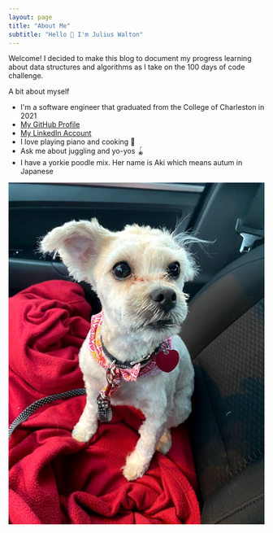```yaml
---
layout: page
title: "About Me"
subtitle: "Hello 👋 I'm Julius Walton"
---
```


Welcome! I decided to make this blog to document my progress learning about data structures and algorithms as I take on the 100 days of code challenge. 

A bit about myself
* I'm a software engineer that graduated from the College of Charleston in 2021
* [My GitHub Profile](https://github.com/Julius-Walton)
* [My LinkedIn Account](https://www.linkedin.com/in/julius-walton-10a2a714a/)
* I love playing piano and cooking 🎹
* Ask me about juggling and yo-yos 🪀
* I have a yorkie poodle mix. Her name is Aki which means autum in Japanese

![Aki](assets/img/Aki%20Photo%20-%20Julius%20Walton.jpg)
